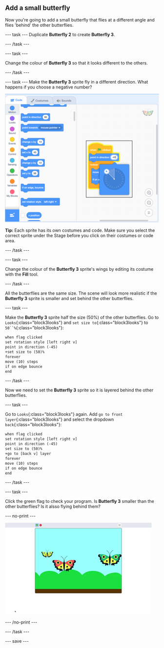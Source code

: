 ## Add a small butterfly
Now you're going to add a small butterfly that flies at a different angle and flies 'behind' the other butterflies.

--- task ---
Duplicate **Butterfly 2** to create **Butterfly 3**. 

--- /task ---

--- task ---

Change the colour of **Butterfly 3** so that it looks different to the others. 

--- /task ---

--- task ---
Make the **Butterfly 3** sprite fly in a different direction. What happens if you choose a negative number?

![Butterfly 3](images/butterfly-3-example.png)

**Tip:** Each sprite has its own costumes and code. Make sure you select the correct sprite under the Stage before you click on their costumes or code area. 

--- /task ---

--- task ---

Change the colour of the **Butterfly 3** sprite's wings by editing its costume with the **Fill** tool.

--- /task ---

All the butterflies are the same size. The scene will look more realistic if the **Butterfly 3** sprite is smaller and set behind the other butterflies.

--- task ---

Make the **Butterfly 3** sprite half the size (50%) of the other butterflies. Go to `Looks`{:class="block3looks"} and `set size to`{:class="block3looks"} to `50``%`{:class="block3looks"}:

```blocks3
when flag clicked
set rotation style [left right v]
point in direction (-45)
+set size to (50)%
forever
move (10) steps
if on edge bounce
end
```
--- /task ---

Now we need to set the **Butterfly 3** sprite so it is layered behind the other butterflies. 

--- task ---

Go to `Looks`{:class="block3looks"} again. Add `go to front layer`{:class="block3looks"} and select the dropdown `back`{:class="block3looks"}:

```blocks3
when flag clicked
set rotation style [left right v]
point in direction (-45)
set size to (50)%
+go to [back v] layer
forever
move (10) steps
if on edge bounce
end
```
--- /task ---

--- task ---

Click the green flag to check your program. Is **Butterfly 3** smaller than the other butterflies? Is it alsso flying behind them?

--- no-print ---

![Butterfly 3](images/butterfly-small-step4.gif)

--- /no-print ---

--- /task ---

--- save ---
